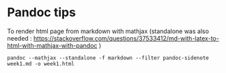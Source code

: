 # Pandoc tips

To render html page from markdown with mathjax
(standalone was also needed : <https://stackoverflow.com/questions/37533412/md-with-latex-to-html-with-mathjax-with-pandoc> )

```
pandoc --mathjax --standalone -f markdown --filter pandoc-sidenote week1.md -o week1.html
```

